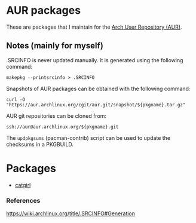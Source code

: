 # AUR packages

These are packages that I maintain for the
[Arch User Repository (AUR)](https://aur.archlinux.org).


## Notes (mainly for myself)

.SRCINFO is never updated manually.
It is generated using the following command:

	makepkg --printsrcinfo > .SRCINFO


Snapshots of AUR packages can be obtained with the following command:

	curl -O "https://aur.archlinux.org/cgit/aur.git/snapshot/${pkgname}.tar.gz"


AUR git repositories can be cloned from:

	ssh://aur@aur.archlinux.org/${pkgname}.git


The ```updpkgsums``` (pacman-contrib) script can be used to update the
checksums in a PKGBUILD.

# Packages

- [catgirl](https://aur.archlinux.org/packages/catgirl)

### References

https://wiki.archlinux.org/title/.SRCINFO#Generation
